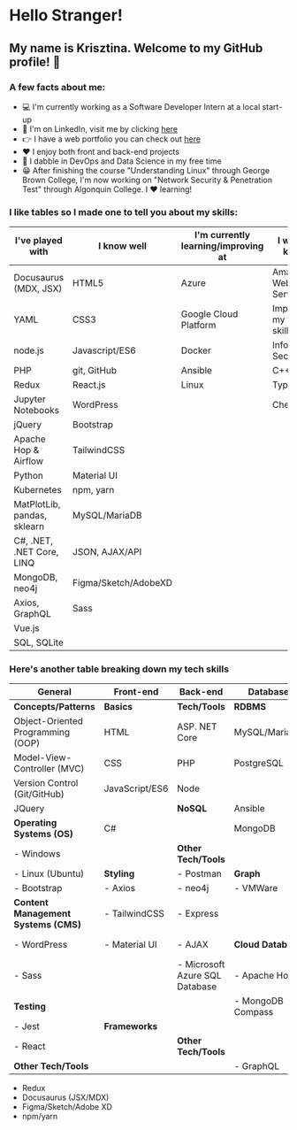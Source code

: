 # Hello Stranger!

## My name is Krisztina. Welcome to my GitHub profile! :wave:


### A few facts about me:
- :computer: I'm currently working as a Software Developer Intern at a local start-up 
- :briefcase: I'm on LinkedIn, visit me by clicking [here](https://www.linkedin.com/in/krisztinapap/)
- :point_right: I have a web portfolio you can check out [here](https://www.kriszdev.com/)
- :heart: I enjoy both front and back-end projects
- :brain: I dabble in DevOps and Data Science in my free time
- :grin: After finishing the course "Understanding Linux" through George Brown College, I'm now working on "Network Security & Penetration Test" through Algonquin College. I :heart: learning!


### I like tables so I made one to tell you about my skills:

I've played with | I know well | I'm currently learning/improving at | I want to know!
---------------- | ------ | ----------------------- | --------------
Docusaurus (MDX, JSX) | HTML5 | Azure | Amazon Web Services
YAML | CSS3 | Google Cloud Platform | Improve my testing skills
node.js | Javascript/ES6 | Docker | Information Security
PHP | git, GitHub | Ansible | C++
Redux | React.js | Linux | TypeScript
Jupyter Notebooks | WordPress |  | Chef
jQuery | Bootstrap | | 
Apache Hop & Airflow | TailwindCSS | | 
Python | Material UI | |
Kubernetes | npm, yarn | | 
MatPlotLib, pandas, sklearn | MySQL/MariaDB | 
C#, .NET, .NET Core, LINQ | JSON, AJAX/API 
MongoDB, neo4j | Figma/Sketch/AdobeXD
Axios, GraphQL | Sass
Vue.js | 
SQL, SQLite |

### Here's another table breaking down my tech skills

General | Front-end | Back-end | Database | DevOps                 
------- | --------- | -------- | -------- | ------
**Concepts/Patterns** | **Basics** | **Tech/Tools** | **RDBMS** | **Infrastructure**     
Object-Oriented Programming (OOP) | HTML | ASP. NET Core | MySQL/MariaDB | Microsoft Azure      
Model-View-Controller (MVC) | CSS | PHP | PostgreSQL |               
Version Control (Git/GitHub) | JavaScript/ES6 | Node | | **Automation**         
| JQuery |  | **NoSQL** | Ansible              
**Operating Systems (OS)** | C# |  | MongoDB                        
- Windows |  | **Other Tech/Tools** |  | **Virtualization**     
- Linux (Ubuntu) | **Styling** | - Postman | **Graph**  | - VirtualBox           
| - Bootstrap | - Axios | - neo4j | - VMWare               
**Content Management Systems (CMS)** | - TailwindCSS | - Express                         
- WordPress | - Material UI | - AJAX | **Cloud Databses** | **Workflow Management**
| - Sass |  | - Microsoft Azure SQL Database | - Apache Hop           
**Testing** |  |  | - MongoDB Compass | - Apache Airflow       
- Jest | **Frameworks**                       
| - React |  | **Other Tech/Tools**                        
**Other Tech/Tools** |  |  | - GraphQL                          
- Redux                      
- Docusaurus (JSX/MDX)                     
- Figma/Sketch/Adobe XD                      
- npm/yarn                    
